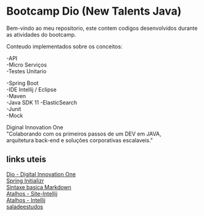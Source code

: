 # Bootcamp Dio (New Talents Java)
Bem-vindo ao meu repositorio, este contem codigos desenvolvidos durante as atividades do bootcamp.   
  
  
Conteudo implementados sobre os conceitos:  
  
-API  
-Micro Serviços  
-Testes Unitario  


-Spring Boot  
-IDE Intellij / Eclipse  
-Maven  
-Java SDK 11 
-ElasticSearch  
-Junit  
-Mock  
  
Diginal Innovation One  
"Colaborando com os primeiros passos de um DEV em JAVA,  
 arquitetura back-end e soluções corporativas escalaveis."  
  
## links uteis
[Dio - Digital Innovation One](https://web.digitalinnovation.one/home)  
[Spring Initializr](https://start.spring.io)  
[Sintaxe basica Markdown](https://www.markdownguide.org/basic-syntax)  
[Atalhos - Site-Intellij](https://resources.jetbrains.com/storage/products/intellij-idea/docs/IntelliJIDEA_ReferenceCard.pdf)  
[Atalhos - Intellij](http://www.basef.com.br/index.php/Atalhos_do_IntelliJ_Idea)  
[saladeestudos](https://saladeestudos.online/course/comp/ead05019)  